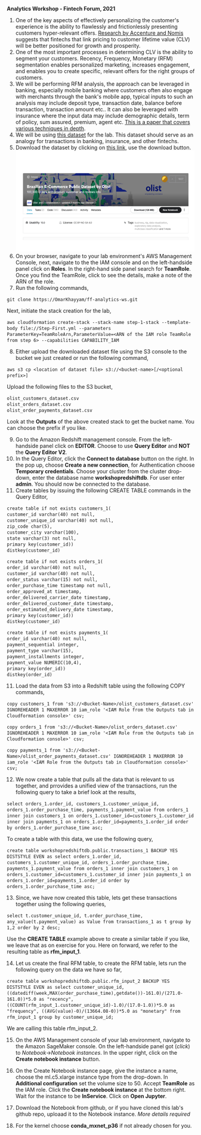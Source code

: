 **Analytics Workshop - Fintech Forum, 2021**

1. One of the key aspects of effectively personalizing the customer's experience is the ability to flawlessly and frictionlessly presenting customers hyper-relevant offers. [Research by Accenture and Nomis](https://www.accenture.com/_acnmedia/accenture/conversion-assets/dotcom/documents/global/pdf/dualpub_20/accenture-retail-bank-pricing-survey.pdf) suggests that fintechs that link pricing to customer lifetime value (CLV) will be better positioned for growth and prosperity.
2. One of the most important processes in determining CLV is the ability to segment your customers. Recency, Frequency, Monetary (RFM) segmentation enables personalized marketing, increases engagement, and enables you to create specific, relevant offers for the right groups of customers. 
3. We will be performing RFM analysis, the approach can be leveraged in banking, especially mobile banking where customers often also engage with merchants through the bank's mobile app, typical inputs to such an analysis may include deposit type, transaction date, balance before transaction, transaction amount etc.. It can also be leveraged with insurance where the input data may include demographic details, term of policy, sum assured, premium, agent etc. [This is a paper that covers various techniques in depth](https://farapaper.com/wp-content/uploads/2019/06/Fardapaper-Customers-Segmentation-in-the-Insurance-Company-TIC-Dataset.pdf).
4. We will be using [this dataset](https://www.kaggle.com/olistbr/brazilian-ecommerce) for the lab. This dataset should serve as an analogy for transactions in banking, insurance, and other fintechs.
5. Download the dataset by clicking on [this link](https://www.kaggle.com/olistbr/brazilian-ecommerce), use the download button. 
    ![](kaggle-data-download.png)
6. On your browser, navigate to your lab environment's AWS Management Console, next, navigate to the the IAM console and on the left-handside panel click on __Roles__. In the right-hand side panel search for __TeamRole__. Once you find the TeamRole, click to see the details, make a note of the ARN of the role.
7. Run the following commands,
```
git clone https://OmarKhayyam/ff-analytics-ws.git
``` 
Next, initiate the stack creation for the lab,

```
aws cloudformation create-stack --stack-name step-1-stack --template-body file://Step-First.yml --parameters ParameterKey=TeamRoleArn,ParameterValue=<ARN of the IAM role TeamRole from step 6> --capabilities CAPABILITY_IAM
```
8. Either upload the downloaded dataset file using the S3 console to the bucket we just created or run the following command,
```
aws s3 cp <location of dataset file> s3://<bucket-name>[/<optional prefix>]
```
Upload the following files to the S3 bucket,
```
olist_customers_dataset.csv
olist_orders_dataset.csv
olist_order_payments_dataset.csv
```
Look at the __Outputs__ of the above created stack to get the bucket name. You can choose the prefix if you like. 

9. Go to the Amazon Redshift management console. From the left-handside panel click on __EDITOR__. Choose to use __Query Editor__ and __NOT__ the __Query Editor V2__.
10. In the Query Editor, click the __Connect to database__ button on the right. In the pop up, choose __Create a new connection__, for Authentication choose __Temporary credentials__. Choose your cluster from the cluster drop-down, enter the database name __workshopredshiftdb__. For user enter __admin__. You should now be connected to the database.
11. Create tables by issuing the following CREATE TABLE commands in the Query Editor,
```
create table if not exists customers_1(
customer_id varchar(40) not null,
customer_unique_id varchar(40) not null,
zip_code char(5),
customer_city varchar(100),
state varchar(3) not null,
primary key(customer_id))
distkey(customer_id)
```
```
create table if not exists orders_1(
order_id varchar(40) not null,
customer_id varchar(40) not null,
order_status varchar(15) not null,
order_purchase_time timestamp not null,
order_approved_at timestamp,
order_delivered_carrier_date timestamp,
order_delivered_customer_date timestamp,
order_estimated_delivery_date timestamp,
primary key(customer_id))
distkey(customer_id)
```
```
create table if not exists payments_1(
order_id varchar(40) not null,
payment_sequential integer,
payment_type varchar(15),
payment_installments integer,
payment_value NUMERIC(10,4),
primary key(order_id))
distkey(order_id)
```

11. Load the data from S3 into a Redshift table using the following COPY commands,
```
copy customers_1 from 's3://<Bucket-Name>/olist_customers_dataset.csv' IGNOREHEADER 1 MAXERROR 10 iam_role '<IAM Role from the Outputs tab in Cloudformation console>' csv;
```
```
copy orders_1 from 's3://<Bucket-Name>/olist_orders_dataset.csv' IGNOREHEADER 1 MAXERROR 10 iam_role '<IAM Role from the Outputs tab in Cloudformation console>' csv;
```
```
copy payments_1 from 's3://<Bucket-Name>/olist_order_payments_dataset.csv' IGNOREHEADER 1 MAXERROR 10 iam_role '<IAM Role from the Outputs tab in Cloudformation console>' csv;
```
12. We now create a table that pulls all the data that is relevant to us together, and prrovides a unified view of the transactions, run the following query to take a brief look at the results,
```
select orders_1.order_id, customers_1.customer_unique_id, orders_1.order_purchase_time, payments_1.payment_value from orders_1 inner join customers_1 on orders_1.customer_id=customers_1.customer_id inner join payments_1 on orders_1.order_id=payments_1.order_id order by orders_1.order_purchase_time asc;
```

To create a table with this data, we use the following query,

```
create table workshopredshiftdb.public.transactions_1 BACKUP YES DISTSTYLE EVEN as select orders_1.order_id, customers_1.customer_unique_id, orders_1.order_purchase_time, payments_1.payment_value from orders_1 inner join customers_1 on orders_1.customer_id=customers_1.customer_id inner join payments_1 on orders_1.order_id=payments_1.order_id order by orders_1.order_purchase_time asc;
```
13. Since, we have now created this table, lets get these transactions together using the following queries,
```
select t.customer_unique_id, t.order_purchase_time, any_value(t.payment_value) as Value from transactions_1 as t group by 1,2 order by 2 desc;
```
Use the __CREATE TABLE__ example above to create a similar table if you like, we leave that as on exercise for you. Here on forward, we refer to the resulting table as __rfm_input_1__.

14. Let us create the final RFM table, to create the RFM table, lets run the following query on the data we have so far,
```
create table workshopredshiftdb.public.rfm_input_2 BACKUP YES DISTSTYLE EVEN as select customer_unique_id, ((datediff(week,MAX(order_purchase_time),getdate())-161.0)/(271.0-161.0))*5.0 as "recency", ((COUNT(rfm_input_1.customer_unique_id)-1.0)/(17.0-1.0))*5.0 as "frequency", ((AVG(value)-0)/(13664.08-0))*5.0 as "monetary" from rfm_input_1 group by customer_unique_id;
```
We are calling this table rfm_input_2.

15. On the AWS Management console of your lab environment, navigate to the Amazon SageMaker console. On the left-handside panel got (*click*) to *Notebook*->*Notebook instances*. In the upper right, click on the __Create notebook instance__ button.

16. On the Create Notebook instance page, give the instance a name, choose the ml.c5.xlarge instance type from the drop-down. In __Additional configuration__ set the volume size to 50. Accept __TeamRole__ as the IAM role. Click the __Create notebook instance__ at the bottom right. Wait for the instance to be __InService__. Click on __Open Jupyter__.

17. Download the Notebook from github, or if you have cloned this lab's github repo, uploaad it to the Notebook instance. *More details required*

18. For the kernel choose __conda_mxnet_p36__ if not already chosen for you.